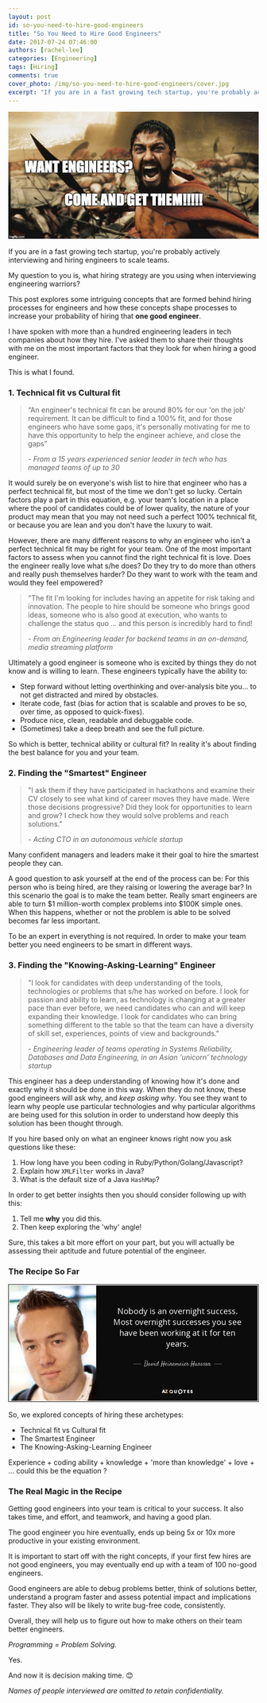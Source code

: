 ```yaml
---
layout: post
id: so-you-need-to-hire-good-engineers
title: "So You Need to Hire Good Engineers"
date: 2017-07-24 07:46:00
authors: [rachel-lee]
categories: [Engineering]
tags: [Hiring]
comments: true
cover_photo: /img/so-you-need-to-hire-good-engineers/cover.jpg
excerpt: "If you are in a fast growing tech startup, you're probably actively interviewing and hiring engineers to scale teams. My question to you is, what hiring strategy are you using when interviewing engineering warriors?"
---
```


![cover](/img/so-you-need-to-hire-good-engineers/cover.jpg)

If you are in a fast growing tech startup, you're probably actively interviewing and hiring engineers to scale teams.

My question to you is, what hiring strategy are you using when interviewing engineering warriors?

This post explores some intriguing concepts that are formed behind hiring processes for engineers and how these concepts shape processes to increase your probability of hiring that **one good engineer**.

I have spoken with more than a hundred engineering leaders in tech companies about how they hire. I've asked them to share their thoughts with me on the most important factors that they look for when hiring a good engineer.

This is what I found.

### 1. Technical fit vs Cultural fit

> “An engineer's technical fit can be around 80% for our 'on the job' requirement. It can be difficult to find a 100% fit, and for those engineers who have some gaps, it's personally motivating for me to have this opportunity to help the engineer achieve, and close the gaps”
>
> *- From a 15 years experienced senior leader in tech who has managed teams of up to 30*

It would surely be on everyone's wish list to hire that engineer who has a perfect technical fit, but most of the time we don't get so lucky. Certain factors play a part in this equation, e.g. your team's location in a place where the pool of candidates could be of lower quality, the nature of your product may mean that you may not need such a perfect 100% technical fit, or because you are lean and you don't have the luxury to wait.

However, there are many different reasons to why an engineer who isn't a perfect technical fit may be right for your team. One of the most important factors to assess when you cannot find the right technical fit is love. Does the engineer really love what s/he does? Do they try to do more than others and really push themselves harder? Do they want to work with the team and would they feel empowered?

> "The fit I'm looking for includes having an appetite for risk taking and innovation. The people to hire should be someone who brings good ideas, someone who is also good at execution, who wants to challenge the status quo ... and this person is incredibly hard to find!
>
> *- From an Engineering leader for backend teams in an on-demand, media streaming platform*

Ultimately a good engineer is someone who is excited by things they do not know and is willing to learn. These engineers typically have the ability to:

- Step forward without letting overthinking and over-analysis bite you... to not get distracted and mired by obstacles.
- Iterate code, fast (bias for action that is scalable and proves to be so, over time, as opposed to quick-fixes).
- Produce nice, clean, readable and debuggable code.
- (Sometimes) take a deep breath and see the full picture.

So which is better, technical ability or cultural fit? In reality it's about finding the best balance for you and your team.

### 2. Finding the "Smartest" Engineer

> "I ask them if they have participated in hackathons and examine their CV closely to see what kind of career moves they have made. Were those decisions progressive? Did they look for opportunities to learn and grow? I check how they would solve problems and reach solutions."
>
> *- Acting CTO in an autonomous vehicle startup*

Many confident managers and leaders make it their goal to hire the smartest people they can.

A good question to ask yourself at the end of the process can be: For this person who is being hired, are they raising or lowering the average bar? In this scenario the goal is to make the team better. Really smart engineers are able to turn $1 million-worth complex problems into $100K simple ones. When this happens, whether or not the problem is able to be solved becomes far less important.

To be an expert in everything is not required. In order to make your team better you need engineers to be smart in different ways.

### 3. Finding the "Knowing-Asking-Learning" Engineer

> "I look for candidates with deep understanding of the tools, technologies or problems that s/he has worked on before. I look for passion and ability to learn, as technology is changing at a greater pace than ever before, we need candidates who can and will keep expanding their knowledge. I look for candidates who can bring something different to the table so that the team can have a diversity of skill set, experiences, points of view and backgrounds."
>
> *- Engineering leader of teams operating in Systems Reliability, Databases and Data Engineering, in an Asian 'unicorn' technology startup*

This engineer has a deep understanding of knowing how it's done and exactly why it should be done in this way. When they do not know, these good engineers will ask why, and *keep asking why*. You see they want to learn why people use particular technologies and why particular algorithms are being used for this solution in order to understand how deeply this solution has been thought through.

If you hire based only on what an engineer knows right now you ask questions like these:

1. How long have you been coding in Ruby/Python/Golang/Javascript?
2. Explain how `XMLFilter` works in Java?
3. What is the default size of a Java `HashMap`?

In order to get better insights then you should consider following up with this:

1. Tell me **why** you did this.
2. Then keep exploring the 'why' angle!

Sure, this takes a bit more effort on your part, but you will actually be assessing their aptitude and future potential of the engineer.

### The Recipe So Far

![quote](/img/so-you-need-to-hire-good-engineers/quote.jpg)

So, we explored concepts of hiring these archetypes:

- Technical fit vs Cultural fit
- The Smartest Engineer
- The Knowing-Asking-Learning Engineer

Experience + coding ability + knowledge + 'more than knowledge' + love + ... could this be the equation ?

### The Real Magic in the Recipe

Getting good engineers into your team is critical to your success. It also takes time, and effort, and teamwork, and having a good plan.

The good engineer you hire eventually, ends up being 5x or 10x more productive in your existing environment.

It is important to start off with the right concepts, if your first few hires are not good engineers, you may eventually end up with a team of 100 no-good engineers.

Good engineers are able to debug problems better, think of solutions better, understand a program faster and assess potential impact and implications faster. They also will be likely to write bug-free code, consistently.

Overall, they will help us to figure out how to make others on their team better engineers.

*Programming = Problem Solving.*

Yes.

And now it is decision making time. 😊

*Names of people interviewed are omitted to retain confidentiality.*
